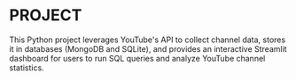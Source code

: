 # PROJECT
This Python project leverages YouTube's API to collect channel data, stores it in databases (MongoDB and SQLite), and provides an interactive Streamlit dashboard for users to run SQL queries and analyze YouTube channel statistics.
